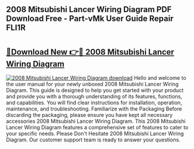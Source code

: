 ## 2008 Mitsubishi Lancer Wiring Diagram PDF Download Free - Part-vMk User Guide Repair FLI1R

# <h2><a href="http://dfu8737.blite.top/?on=2008+Mitsubishi+Lancer+Wiring+Diagram">🔗Download New 👉🔴 2008 Mitsubishi Lancer Wiring Diagram</a></h2>

[![2008 Mitsubishi Lancer Wiring Diagram download](https://i.imgur.com/lujVjoI.png)](http://dfu8737.blite.top/?on=2008+Mitsubishi+Lancer+Wiring+Diagram)
Hello and welcome to the user manual for your newly unboxed 2008 Mitsubishi Lancer Wiring Diagram. This guide is designed to help you get started with your product and provide you with a thorough understanding of its features, functions, and capabilities. You will find clear instructions for installation, operation, maintenance, and troubleshooting. Familiarize with the Packaging Before discarding the packaging, please ensure you have kept all necessary accessories 2008 Mitsubishi Lancer Wiring Diagram. This 2008 Mitsubishi Lancer Wiring Diagram features a comprehensive set of features to cater to your specific needs. Please Don't Hesitate 2008 Mitsubishi Lancer Wiring Diagram. Our customer support team is ready to answer your questions.
